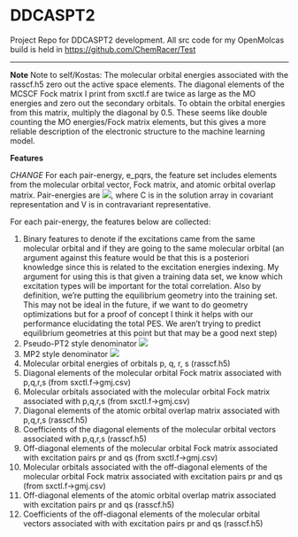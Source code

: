 DDCASPT2
=============
Project Repo for DDCASPT2 development. All src code for my OpenMolcas build is held in https://github.com/ChemRacer/Test

-------------
**Note**
Note to self/Kostas: The molecular orbital energies associated with the rasscf.h5 zero out the active space elements. The diagonal elements of the MCSCF Fock matrix I print from sxctl.f are twice as large as the MO energies and zero out the secondary orbitals. To obtain the orbital energies from this matrix, multiply the diagonal by 0.5. These seems like double counting the MO energies/Fock matrix elements, but this gives a more reliable description of the electronic structure to the machine learning model.


**Features**


*CHANGE*
For each pair-energy, e_pqrs, the feature set includes elements from the molecular orbital vector, Fock matrix, and atomic orbital overlap matrix. Pair-energies are <img src="https://render.githubusercontent.com/render/math?math=V^{\dagger} \cdot C">, where C is in the solution array in covariant representation and V is in contravariant representative.


For each pair-energy, the features below are collected:
1. Binary features to denote if the excitations came from the same molecular orbital and if they are going to the same molecular orbital (an argument against this feature would be that this is a posteriori knowledge since this is related to the excitation energies indexing. My argument for using this is that given a training data set, we know which excitation types will be important for the total correlation. Also by definition, we’re putting the equilibrium geometry into the training set. This may not be ideal in the future, if we want to do geometry optimizations but for a proof of concept I think it helps with our performance elucidating the total PES. We aren’t trying to predict equilibrium geometries at this point but that may be a good next step)
2. Pseudo-PT2 style denominator <img src="https://render.githubusercontent.com/render/math?math=\frac{1}{\left( F_{aa}-E_{0}  \right)} ">
3. MP2 style denominator <img src="https://render.githubusercontent.com/render/math?math=\frac{1}{\left( \epsilon_{p} + \epsilon_{r} - \epsilon_{s} - \epsilon_{q} \right)} ">
4. Molecular orbital energies of orbitals p, q, r, s (rasscf.h5)
5. Diagonal elements of the molecular orbital Fock matrix associated with p,q,r,s (from sxctl.f->gmj.csv)
6. Molecular orbitals associated with the molecular orbital Fock matrix associated with p,q,r,s (from sxctl.f->gmj.csv)
7. Diagonal elements of the atomic orbital overlap matrix associated with p,q,r,s (rasscf.h5)
8. Coefficients of the diagonal elements of the molecular orbital vectors associated with p,q,r,s (rasscf.h5)
9. Off-diagonal elements of the molecular orbital Fock matrix associated with excitation pairs pr and qs (from sxctl.f->gmj.csv)
10. Molecular orbitals associated with the off-diagonal elements of the molecular orbital Fock matrix associated with excitation pairs pr and qs (from sxctl.f->gmj.csv)
11. Off-diagonal elements of the atomic orbital overlap matrix associated with excitation pairs pr and qs (rasscf.h5)
12. Coefficients of the off-diagonal elements of the molecular orbital vectors associated with with excitation pairs pr and qs (rasscf.h5)

